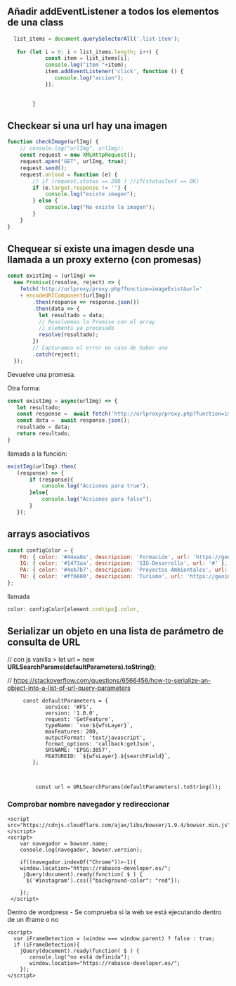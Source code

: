 ## Añadir addEventListener a todos los elementos de una class
```js 
  list_items = document.querySelectorAll('.list-item');
  
   for (let i = 0; i < list_items.length; i++) {
            const item = list_items[i];
            console.log("item "+item);
            item.addEventListener('click', function () {
               console.log("accion");
            });

           
        }
```

## Checkear si una url hay una imagen
```js
function checkImage(urlImg) {
    // console.log("urlImg", urlImg);
    const request = new XMLHttpRequest();
    request.open("GET", urlImg, true);
    request.send();
    request.onload = function (e) {
        // if (request.status == 200 ) //if(statusText == OK)
        if (e.target.response != '') {
            console.log("existe imagen");
        } else {
            console.log("No existe la imagen");
        }
    }
}
```
## Chequear si existe una imagen desde una llamada a un proxy externo (con promesas)
```js
const existImg = (urlImg) =>
  new Promise((resolve, reject) => {
    fetch('http://urlproxy/proxy.php?function=imageExist&url='
    + encodeURIComponent(urlImg))
        .then(response => response.json())
        .then(data => {
          let resultado = data;
          // Resolvemos la Promise con el array 
          // elements ya procesado
          resolve(resultado);
        })
        // Capturamos el error en caso de haber uno
        .catch(reject);
  });
 ```
 Devuelve una promesa.
 
 Otra forma:
 
 ```js
 const existImg = async(urlImg) => {
    let resultado;
    const response =  await fetch('http://urlproxy/proxy.php?function=imageExist&url='+encodeURIComponent(urlImg));
    const data =  await response.json();
    resultado = data;
    return resultado;
}
```
 llamada a la función:
 
 ```js
 existImg(urlImg).then(
    (response) => {
        if (response){
            console.log("Acciones para true");
        }else{
            console.log("Acciones para false");
        }
    });
```  

## arrays asociativos
```js
const configColor = {
    FO: { color: '#44ea8e', descripcion: 'Formación', url: 'https://geoinnova.org/cursos/' },
    IG: { color: '#1473aa', descripcion: 'SIG-Desarrollo', url: '#' },
    PA: { color: '#4eb7b7', descripcion: 'Proyectos Ambientales', url: 'https://geoinnova.org/consultoria-medio-ambiente/' },
    TU: { color: '#ff6600', descripcion: 'Turismo', url: 'https://geoinnova.org/servicios-consultoria-turismo-sostenible/' }
};
```

llamada
```js
color: configColor[element.codtipo].color,
```

## Serializar un objeto en una lista de parámetro de consulta de URL
// con js vanilla > let url = new **URLSearchParams(defaultParameters).toString()**;

// https://stackoverflow.com/questions/6566456/how-to-serialize-an-object-into-a-list-of-url-query-parameters

         const defaultParameters = {
                service: 'WFS',
                version: '1.0.0',
                request: 'GetFeature',
                typeName: `vse:${wfsLayer}`,
                maxFeatures: 200,
                outputFormat: 'text/javascript',
                format_options: 'callback:getJson',
                SRSNAME: 'EPSG:3857',
                FEATUREID: `${wfsLayer}.${searchField}`,
            };

           

             const url = URLSearchParams(defaultParameters).toString());





### Comprobar nombre navegador y redireccionar

    <script src="https://cdnjs.cloudflare.com/ajax/libs/bowser/1.9.4/bowser.min.js"></script>
    <script>
        var navegador = bowser.name;
        console.log(navegador, bowser.version);

        if((navegador.indexOf("Chrome"))>-1){
        window.location="https://rabasco-developer.es/";
         jQuery(document).ready(function( $ ) {
          $('#instagram').css({"background-color": "red"});

        });
     </script>

Dentro de wordpress - Se comprueba si la web se está ejecutando dentro de un iframe o no

    <script>
      var iFrameDetection = (window === window.parent) ? false : true;
      if (iFrameDetection){
        jQuery(document).ready(function( $ ) {
           console.log("no está definida");
           window.location="https://rabasco-developer.es/";
        }); 
    </script>
